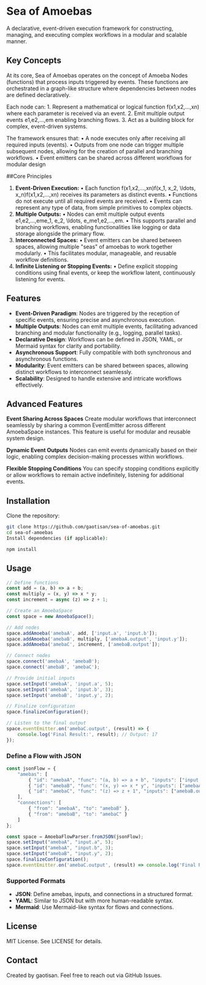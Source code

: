 # Sea of Amoebas
A declarative, event-driven execution framework for constructing, managing, and executing complex workflows in a modular and scalable manner.

## Key Concepts
At its core, Sea of Amoebas operates on the concept of Amoeba Nodes (functions) that process inputs triggered by events. These functions are orchestrated in a graph-like structure where dependencies between nodes are defined declaratively.

Each node can:
    1.	Represent a mathematical or logical function f(x1,x2,…,xn) where each parameter is received via an event.
    2.	Emit multiple output events e1,e2,…,em enabling branching flows.
    3.	Act as a building block for complex, event-driven systems.

The framework ensures that:
    •	A node executes only after receiving all required inputs (events).
    •	Outputs from one node can trigger multiple subsequent nodes, allowing for the creation of parallel and branching workflows.
    •	Event emitters can be shared across different workflows for modular design

##Core Principles
1.	**Event-Driven Execution:**
    •	Each function f(x1,x2,…,xn)f(x_1, x_2, \ldots, x_n)f(x1,x2,…,xn) receives its parameters as distinct events.
    •	Functions do not execute until all required events are received.
    •	Events can represent any type of data, from simple primitives to complex objects.
2.	**Multiple Outputs:**
    •	Nodes can emit multiple output events e1,e2,…,eme_1, e_2, \ldots, e_me1,e2,…,em.
    •	This supports parallel and branching workflows, enabling functionalities like logging or data storage alongside the primary flow.
3.	**Interconnected Spaces:**
    •	Event emitters can be shared between spaces, allowing multiple "seas" of amoebas to work together modularly.
    •	This facilitates modular, manageable, and reusable workflow definitions.
4.	**Infinite Listening or Stopping Events:**
    •	Define explicit stopping conditions using final events, or keep the workflow latent, continuously listening for events.

## Features
- **Event-Driven Paradigm**: Nodes are triggered by the reception of specific events, ensuring precise and asynchronous execution.
- **Multiple Outputs**: Nodes can emit multiple events, facilitating advanced branching and modular functionality (e.g., logging, parallel tasks).
- **Declarative Design**: Workflows can be defined in JSON, YAML, or Mermaid syntax for clarity and portability.
- **Asynchronous Support**: Fully compatible with both synchronous and asynchronous functions.
- **Modularity**: Event emitters can be shared between spaces, allowing distinct workflows to interconnect seamlessly.
- **Scalability**: Designed to handle extensive and intricate workflows effectively.

## Advanced Features
**Event Sharing Across Spaces**
Create modular workflows that interconnect seamlessly by sharing a common EventEmitter across different AmoebaSpace instances. This feature is useful for modular and reusable system design.

**Dynamic Event Outputs**
Nodes can emit events dynamically based on their logic, enabling complex decision-making processes within workflows.

**Flexible Stopping Conditions**
You can specify stopping conditions explicitly or allow workflows to remain active indefinitely, listening for additional events.

## Installation
Clone the repository:

```bash
git clone https://github.com/gaotisan/sea-of-amoebas.git
cd sea-of-amoebas
Install dependencies (if applicable):
```

```bash
npm install
```

## Usage

```javascript
// Define functions
const add = (a, b) => a + b;
const multiply = (x, y) => x * y;
const increment = async (z) => z + 1;

// Create an AmoebaSpace
const space = new AmoebaSpace();

// Add nodes
space.addAmoeba('amebaA', add, ['input.a', 'input.b']);
space.addAmoeba('amebaB', multiply, ['amebaA.output', 'input.y']);
space.addAmoeba('amebaC', increment, ['amebaB.output']);

// Connect nodes
space.connect('amebaA', 'amebaB');
space.connect('amebaB', 'amebaC');

// Provide initial inputs
space.setInput('amebaA', 'input.a', 5);
space.setInput('amebaA', 'input.b', 3);
space.setInput('amebaB', 'input.y', 2);

// Finalize configuration
space.finalizeConfiguration();

// Listen to the final output
space.eventEmitter.on('amebaC.output', (result) => {
    console.log('Final Result:', result); // Output: 17
});
```

### Define a Flow with JSON

```javascript
const jsonFlow = {
    "amebas": [
        { "id": "amebaA", "func": "(a, b) => a + b", "inputs": ["input.a", "input.b"] },
        { "id": "amebaB", "func": "(x, y) => x * y", "inputs": ["amebaA.output", "input.y"] },
        { "id": "amebaC", "func": "(z) => z + 1", "inputs": ["amebaB.output"] }
    ],
    "connections": [
        { "from": "amebaA", "to": "amebaB" },
        { "from": "amebaB", "to": "amebaC" }
    ]
};

const space = AmoebaFlowParser.fromJSON(jsonFlow);
space.setInput("amebaA", "input.a", 5);
space.setInput("amebaA", "input.b", 3);
space.setInput("amebaB", "input.y", 2);
space.finalizeConfiguration();
space.eventEmitter.on('amebaC.output', (result) => console.log('Final Result:', result));
```

### Supported Formats
- **JSON**: Define amebas, inputs, and connections in a structured format.
- **YAML**: Similar to JSON but with more human-readable syntax.
- **Mermaid**: Use Mermaid-like syntax for flows and connections.

## License
MIT License. See LICENSE for details.

## Contact
Created by gaotisan. Feel free to reach out via GitHub Issues.


